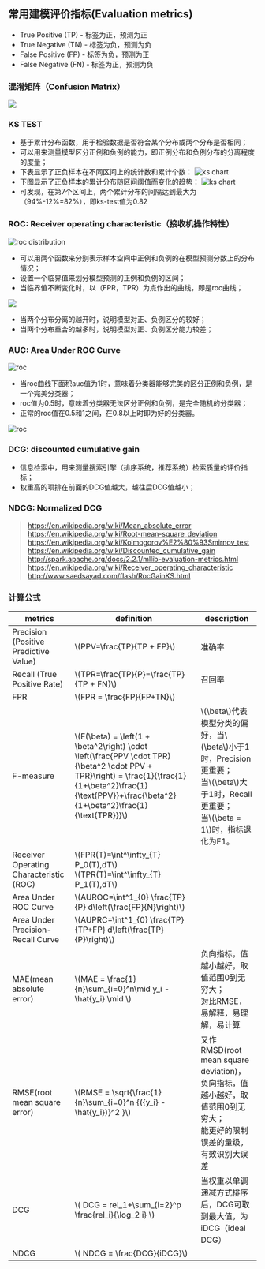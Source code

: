 ## 常用建模评价指标(Evaluation metrics)

* True Positive (TP) - 标签为正，预测为正
* True Negative (TN) - 标签为负，预测为负
* False Positive (FP) - 标签为负，预测为正
* False Negative (FN) - 标签为正，预测为负

### 混淆矩阵（Confusion Matrix）
![](https://note.youdao.com/yws/api/personal/file/7456F54FE899436D863546AAF7A20F77?method=download&shareKey=a823568a6551ae56eb90cedaf2c594a9)

### KS TEST
- 基于累计分布函数，用于检验数据是否符合某个分布或两个分布是否相同；
- 可以用来测量模型区分正例和负例的能力，即正例分布和负例分布的分离程度的度量；
- 下表显示了正负样本在不同区间上的统计数和累计个数：
![](https://note.youdao.com/yws/api/personal/file/1C8823E28461422B8ACB38FD8ADAEFC7?method=download&shareKey=6bf418d12724853f1c36c9fd099a534e "ks chart")
- 下图显示了正负样本的累计分布随区间阈值而变化的趋势：
![](https://note.youdao.com/yws/api/personal/file/324FAED6FCE84E9788B3C575056E7293?method=download&shareKey=97ea70dfce5e51be408470a935505275 "ks chart")
- 可发现，在第7个区间上，两个累计分布的间隔达到最大为（94%-12%=82%），即ks-test值为0.82

### ROC: Receiver operating characteristic（接收机操作特性）

![](https://note.youdao.com/yws/api/personal/file/756F1B92B64B4304AAEB6260D42EFB19?method=download&shareKey=2a0f9d84961d46e7978e4d7d4614079a "roc distribution")

- 可以用两个函数来分别表示样本空间中正例和负例的在模型预测分数上的分布情况；
- 设置一个临界值来划分模型预测的正例和负例的区间；
- 当临界值不断变化时，以（FPR，TPR）为点作出的曲线，即是roc曲线；

![](https://note.youdao.com/yws/api/personal/file/68406968B7014832A9A9D92366A5AAF8?method=download&shareKey=7dda95075b0c5ee38409defdcb15f440)

- 当两个分布分离的越开时，说明模型对正、负例区分的较好；
- 当两个分布重合的越多时，说明模型对正、负例区分能力较差；

### AUC: Area Under ROC Curve

![](https://note.youdao.com/yws/api/personal/file/409EEFE4D636423B9022ED9F60488D18?method=download&shareKey=6b22beb44139d97e26106d17648efa1a "roc")

- 当roc曲线下面积auc值为1时，意味着分类器能够完美的区分正例和负例，是一个完美分类器；
- roc值为0.5时，意味着分类器无法区分正例和负例，是完全随机的分类器；
- 正常的roc值在0.5和1之间，在0.8以上时即为好的分类器。

![](https://note.youdao.com/yws/api/personal/file/5A3A29DD71D04CB4B901B8F093A61652?method=download&shareKey=153e44ac0d28f6eb2a19c0adf22374cd "roc")

### DCG: discounted cumulative gain
- 信息检索中，用来测量搜索引擎（排序系统，推荐系统）检索质量的评价指标；
- 权重高的项排在前面的DCG值越大，越往后DCG值越小；

### NDCG: Normalized DCG 

> https://en.wikipedia.org/wiki/Mean_absolute_error
> https://en.wikipedia.org/wiki/Root-mean-square_deviation
> https://en.wikipedia.org/wiki/Kolmogorov%E2%80%93Smirnov_test
> https://en.wikipedia.org/wiki/Discounted_cumulative_gain
> http://spark.apache.org/docs/2.2.1/mllib-evaluation-metrics.html
> https://en.wikipedia.org/wiki/Receiver_operating_characteristic
> http://www.saedsayad.com/flash/RocGainKS.html

### 计算公式

|metrics|definition|description|
|-------|----------|-----------|
|Precision (Positive Predictive Value)|\\(PPV=\frac{TP}{TP + FP}\\)|准确率|
|Recall (True Positive Rate)|\\(TPR=\frac{TP}{P}=\frac{TP}{TP + FN}\\)|召回率|
|FPR|\\(FPR = \frac{FP}{FP+TN}\\)||
|F-measure|\\(F(\beta) = \left(1 + \beta^2\right) \cdot \left(\frac{PPV \cdot TPR}{\beta^2 \cdot PPV + TPR}\right) = \frac{1}{\frac{1}{1+\beta^2}\frac{1}{\text{PPV}}+\frac{\beta^2}{1+\beta^2}\frac{1}{\text{TPR}}}\\) | \\(\beta\\)代表模型分类的偏好，当\\(\beta\\)小于1时，Precision更重要；<br/>当\\(\beta\\)大于1时，Recall更重要；<br/>当\\(\beta = 1\\)时，指标退化为F1。|
|Receiver Operating Characteristic (ROC)|\\(FPR(T)=\int^\infty_{T} P_0(T)\,dT\\) <br/> \\(TPR(T)=\int^\infty_{T} P_1(T)\,dT\\)||
|Area Under ROC Curve|\\(AUROC=\int^1_{0} \frac{TP}{P} d\left(\frac{FP}{N}\right)\\)||
|Area Under Precision-Recall Curve	|\\(AUPRC=\int^1_{0} \frac{TP}{TP+FP} d\left(\frac{TP}{P}\right)\\)||
|MAE(mean absolute error)|\\(MAE = \frac{1}{n}\sum_{i=0}^n\mid y_i - \hat{y_i} \mid \\)|负向指标，值越小越好，取值范围0到无穷大；<br/>对比RMSE，易解释，易理解，易计算|
|RMSE(root mean square error)|\\(RMSE = \sqrt{\frac{1}{n}\sum_{i=0}^n {\({y_i} - \hat{y_i}\)}^2 }\\)|又作RMSD(root mean square deviation)，负向指标，值越小越好，取值范围0到无穷大；<br/>能更好的限制误差的量级，有效识别大误差|
|DCG|\\( DCG = rel_1+\sum_{i=2}^p \frac{rel_i}{\log_2 i} \\)|当权重以单调递减方式排序后，DCG可取到最大值，为iDCG（ideal DCG）|
|NDCG|\\( NDCG = \frac{DCG}{iDCG}\\)| |

<script type="text/javascript" src="http://cdn.mathjax.org/mathjax/latest/MathJax.js?config=default"></script>